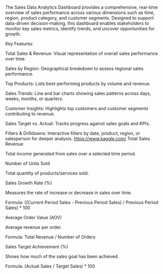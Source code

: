 The Sales Data Analytics Dashboard provides a comprehensive, real-time overview of sales performance across various dimensions such as time, region, product category, and customer segments. Designed to support data-driven decision-making, this dashboard enables stakeholders to monitor key sales metrics, identify trends, and uncover opportunities for growth.

Key Features:

Total Sales & Revenue: Visual representation of overall sales performance over time.

Sales by Region: Geographical breakdown to assess regional sales performance.

Top Products: Lists best-performing products by volume and revenue.

Sales Trends: Line and bar charts showing sales patterns across days, weeks, months, or quarters.

Customer Insights: Highlights top customers and customer segments contributing to revenue.

Sales Target vs. Actual: Tracks progress against sales goals and KPIs.

Filters & Drilldowns: Interactive filters by date, product, region, or salesperson for deeper analysis.
https://www.kaggle.com/
Total Sales Revenue

Total income generated from sales over a selected time period.

Number of Units Sold

Total quantity of products/services sold.

Sales Growth Rate (%)

Measures the rate of increase or decrease in sales over time.

Formula: ((Current Period Sales - Previous Period Sales) / Previous Period Sales) * 100

Average Order Value (AOV)

Average revenue per order.

Formula: Total Revenue / Number of Orders

Sales Target Achievement (%)

Shows how much of the sales goal has been achieved.

Formula: (Actual Sales / Target Sales) * 100
